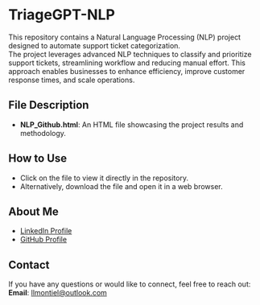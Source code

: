 # TriageGPT-NLP

This repository contains a Natural Language Processing (NLP) project designed to automate support ticket categorization.  
The project leverages advanced NLP techniques to classify and prioritize support tickets, streamlining workflow and reducing manual effort.
This approach enables businesses to enhance efficiency, improve customer response times, and scale operations.

## File Description
- **NLP_Github.html**: An HTML file showcasing the project results and methodology.

## How to Use
- Click on the file to view it directly in the repository.
- Alternatively, download the file and open it in a web browser.

## About Me
- [LinkedIn Profile](https://www.linkedin.com/in/liliana-montiel)
- [GitHub Profile](https://github.com/llmontiel)

## Contact
If you have any questions or would like to connect, feel free to reach out:  
**Email**: [llmontiel@outlook.com](mailto:llmontiel@outlook.com)

